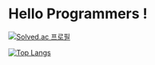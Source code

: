 # Hello Programmers !

[![Solved.ac
프로필](http://mazassumnida.wtf/api/v2/generate_badge?boj=kim_tk)](https://solved.ac/kim_tk)

[![Top Langs](https://github-readme-stats.vercel.app/api/top-langs/?username=Kimizka)](https://github.com/Kimizka/github-readme-stats)
